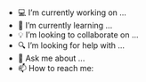 - 💻 I’m currently working on ...
- 📔 I’m currently learning ...
- 💡 I’m looking to collaborate on ...
- 🔍 I’m looking for help with ...
- 💬 Ask me about ...
- 📫 How to reach me: 

